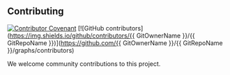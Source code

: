 ## Contributing

[![Contributor Covenant](https://img.shields.io/badge/contributor%20covenant-v1.4-ff69b4.svg)](.github/CONTRIBUTING_DOC/CODE_OF_CONDUCT.md)
[![GitHub contributors](https://img.shields.io/github/contributors/{{ GitOwnerName }}/{{ GitRepoName }})](https://github.com/{{ GitOwnerName }}/{{ GitRepoName }}/graphs/contributors)

We welcome community contributions to this project.
